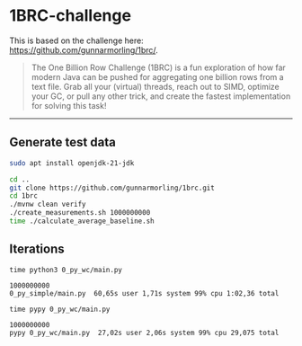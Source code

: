
# 1BRC-challenge

This is based on the challenge here: https://github.com/gunnarmorling/1brc/.

> The One Billion Row Challenge (1BRC) is a fun exploration of how far modern Java can be pushed for aggregating one billion rows from a text file.
> Grab all your (virtual) threads, reach out to SIMD, optimize your GC, or pull any other trick, and create the fastest implementation for solving this task!

---

## Generate test data

```sh
sudo apt install openjdk-21-jdk

cd ..
git clone https://github.com/gunnarmorling/1brc.git
cd 1brc
./mvnw clean verify
./create_measurements.sh 1000000000
time ./calculate_average_baseline.sh
```


## Iterations
```
time python3 0_py_wc/main.py

1000000000
0_py_simple/main.py  60,65s user 1,71s system 99% cpu 1:02,36 total
```

```
time pypy 0_py_wc/main.py

1000000000
pypy 0_py_wc/main.py  27,02s user 2,06s system 99% cpu 29,075 total
```
